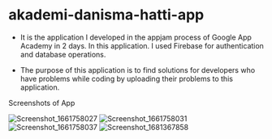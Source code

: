 # akademi-danisma-hatti-app

* It is the application I developed in the appjam process of Google App Academy in 2 days. In this application.
I used Firebase for authentication and database operations.

* The purpose of this application is to find solutions for developers who have problems while coding by uploading their problems to this application.

Screenshots of App
 
 

![Screenshot_1661758027](https://user-images.githubusercontent.com/46723964/187222651-d992b3d8-a272-4ddf-a2f6-139f7a88895f.png)
![Screenshot_1661758031](https://user-images.githubusercontent.com/46723964/187222660-d2780adb-8cba-4090-9ae8-717cfd017677.png)
![Screenshot_1661758037](https://user-images.githubusercontent.com/46723964/187222662-266ef3eb-3421-4c90-a90e-122cef8ab527.png)
![Screenshot_1681367858](https://user-images.githubusercontent.com/46723964/231675588-cb544dfa-98bb-4f25-abcf-44eddc9c65c1.png)
